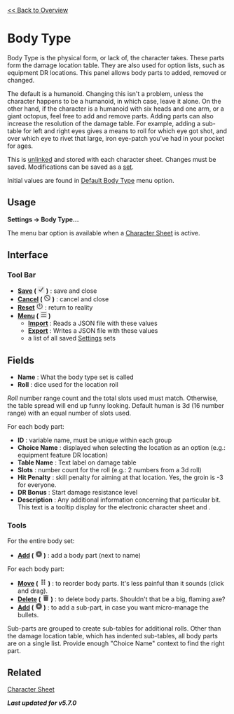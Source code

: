 [<< Back to Overview](./Overview.md "Overview")

# Body Type
Body Type is the physical form, or lack of, the character takes. These parts form the damage location table. They are also used for option lists, such as equipment DR locations. This panel allows body parts to added, removed or changed.

The default is a humanoid. Changing this isn't a problem, unless the character happens to be a humanoid, in which case, leave it alone. On the other hand, if the character is a humanoid with six heads and one arm, or a giant octopus, feel free to add and remove parts. Adding parts can also increase the resolution of the damage table. For example, adding a sub-table for left and right eyes gives a means to roll for which eye got shot, and over which eye to rivet that large, iron eye-patch you've had in your pocket for ages.

This is [unlinked](./Unlinked%20Data.md "Unlinked Data") and stored with each character sheet. Changes must be saved. Modifications can be saved as a [set](./Settings.md "Settings").

Initial values are found in [Default Body Type](./Default%20Body%20Type.md "Default Body Type") menu option.

## Usage
**Settings -> Body Type...**

The menu bar option is available when a [Character Sheet](./Character%20Sheet.md "Character Sheet") is active.

## Interface
### Tool Bar
- **[Save](./Common%20Icon.md "Common Icon:Save") ( ![](./img/check.png "Save") )** : save and close
- **[Cancel](./Common%20Icon.md "Common Icon:Cancel") ( ![](./img/no.png "Cancel") )** : cancel and close
- **[Reset](./Common%20Icon.md "Common Icon:Reset") ![](./img/power.png "Reset")** : return to reality
- **[Menu](./Common%20Icon.md "Common Icon:Menu") ( ![](./img/bars.png "Reset") )**
  - **[Import](./Settings.md "Import")** : Reads a JSON file with these values
  - **[Export](./Settings.md "Export")** : Writes a JSON file with these values
  - a list of all saved [Settings](./Settings.md "Settings") sets

## Fields
- **Name** : What the body type set is called
- **Roll** : dice used for the location roll

*Roll* number range count and the total slots used must match. Otherwise, the table spread will end up funny looking. Default human is 3d (16 number range) with an equal number of slots used.

For each body part:
- **ID** : variable name, must be unique within each group
- **Choice Name** : displayed when selecting the location as an option (e.g.: equipment feature DR location)
- **Table Name** : Text label on damage table
- **Slots** : number count for the roll (e.g.: 2 numbers from a 3d roll)
- **Hit Penalty** : skill penalty for aiming at that location. Yes, the groin is -3 for everyone.
- **DR Bonus** : Start damage resistance level
- **Description** : Any additional information concerning that particular bit. This text is a tooltip display for the electronic character sheet and .

### Tools
For the entire body set:
- **[Add](./Common%20Icon.md "Common Icon:Add") ( ![](./img/plus.png "Add") )** : add a body part (next to name)

For each body part:
- **[Move](./Common%20Icon.md "Common Icon:Move") ( ![](./img/handle.png "Move") )** : to reorder body parts. It's less painful than it sounds (click and drag).
- **[Delete](./Common%20Icon.md "Common Icon:Delete") ( ![](./img/trash.png "Delete") )** : to delete body parts. Shouldn't that be a big, flaming axe?
- **[Add](./Common%20Icon.md "Common Icon:Add") ( ![](./img/plus.png "Add") )** : to add a sub-part, in case you want micro-manage the bullets.

Sub-parts are grouped to create sub-tables for additional rolls. Other than the damage location table, which has indented sub-tables, all body parts are on a single list. Provide enough "Choice Name" context to find the right part.

## Related
[Character Sheet](./Character%20Sheet.md "Character Sheet")

***Last updated for v5.7.0***